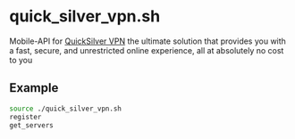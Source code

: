 # quick_silver_vpn.sh
Mobile-API for [QuickSilver VPN](https://play.google.com/store/apps/details?id=com.quicksilvervpn) the ultimate solution that provides you with a fast, secure, and unrestricted online experience, all at absolutely no cost to you

## Example
```bash
source ./quick_silver_vpn.sh
register
get_servers
```
